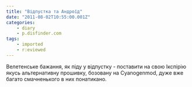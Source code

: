 ```yaml
---
title: "Відпустка та Андроїд"
date: "2011-08-02T10:55:00.001Z"
categories:
    - diary
    - p.disfinder.com
tags:
    - imported
    - r:eviewed
---
```


Велетенське бажання, як піду у відпустку - поставити на свою Ікспірію якусь альтернативну прошивку, бозовану на Cyanogenmod, дуже вже багато смачненького в них понатикано.
